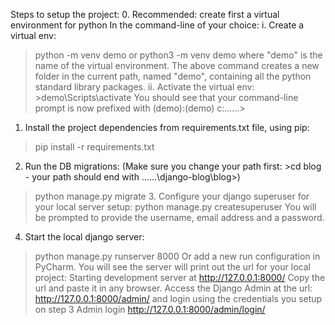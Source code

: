 Steps to setup the project:
0. Recommended: create first a virtual environment for python
In the command-line of your choice:
i. Create a virtual env:
>python -m venv demo or
>python3 -m venv demo where "demo" is the name of the virtual environment.
The above command creates a new folder in the current path, named "demo", containing all the python standard
library packages.
ii. Activate the virtual env: >demo\Scripts\activate
You should see that your command-line prompt is now prefixed with (demo):(demo) c:\...\...\>
1. Install the project dependencies from requirements.txt file, using pip:
>pip install -r requirements.txt
2. Run the DB migrations: (Make sure you change your path first: >cd blog - your path should end with
......\django-blog\blog>)
>python manage.py migrate
> 3. Configure your django superuser for your local server setup:
>python manage.py createsuperuser
You will be prompted to provide the username, email address and a password.
4. Start the local django server:
 >python manage.py runserver 8000
Or add a new run configuration in PyCharm.
You will see the server will print out the url for your local project: Starting development server at
http://127.0.0.1:8000/
Copy the url and paste it in any browser. Access the Django Admin at the url: http://127.0.0.1:8000/admin/ and
login using the credentials you setup on step 3 
 Admin login http://127.0.0.1:8000/admin/login/ 